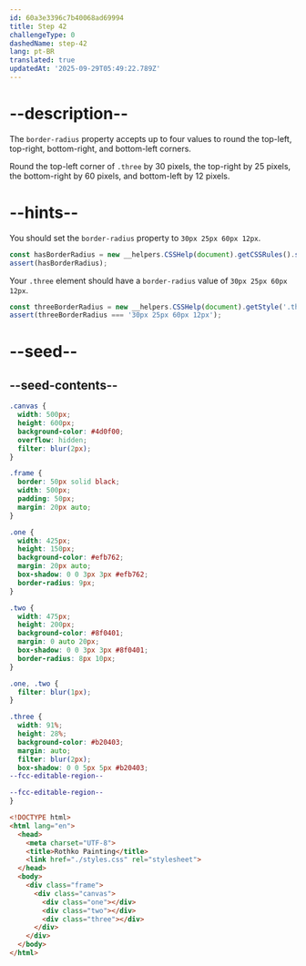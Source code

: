 ```yaml
---
id: 60a3e3396c7b40068ad69994
title: Step 42
challengeType: 0
dashedName: step-42
lang: pt-BR
translated: true
updatedAt: '2025-09-29T05:49:22.789Z'
---
```


# --description--

The `border-radius` property accepts up to four values to round the top-left, top-right, bottom-right, and bottom-left corners.

Round the top-left corner of `.three` by 30 pixels, the top-right by 25 pixels, the bottom-right by 60 pixels, and bottom-left by 12 pixels.

# --hints--

You should set the `border-radius` property to `30px 25px 60px 12px`.

```js
const hasBorderRadius = new __helpers.CSSHelp(document).getCSSRules().some(x => x.style['border-radius'] === '30px 25px 60px 12px');
assert(hasBorderRadius);
```

Your `.three` element should have a `border-radius` value of `30px 25px 60px 12px`.

```js
const threeBorderRadius = new __helpers.CSSHelp(document).getStyle('.three')?.getPropertyValue('border-radius');
assert(threeBorderRadius === '30px 25px 60px 12px');
```

# --seed--

## --seed-contents--

```css
.canvas {
  width: 500px;
  height: 600px;
  background-color: #4d0f00;
  overflow: hidden;
  filter: blur(2px);
}

.frame {
  border: 50px solid black;
  width: 500px;
  padding: 50px;
  margin: 20px auto;
}

.one {
  width: 425px;
  height: 150px;
  background-color: #efb762;
  margin: 20px auto;
  box-shadow: 0 0 3px 3px #efb762;
  border-radius: 9px;
}

.two {
  width: 475px;
  height: 200px;
  background-color: #8f0401;
  margin: 0 auto 20px;
  box-shadow: 0 0 3px 3px #8f0401;
  border-radius: 8px 10px;
}

.one, .two {
  filter: blur(1px);
}

.three {
  width: 91%;
  height: 28%;
  background-color: #b20403;
  margin: auto;
  filter: blur(2px);
  box-shadow: 0 0 5px 5px #b20403;
--fcc-editable-region--

--fcc-editable-region--
}
```

```html
<!DOCTYPE html>
<html lang="en">
  <head>
    <meta charset="UTF-8">
    <title>Rothko Painting</title>
    <link href="./styles.css" rel="stylesheet">
  </head>
  <body>
    <div class="frame">
      <div class="canvas">
        <div class="one"></div>
        <div class="two"></div>
        <div class="three"></div>
      </div>
    </div>
  </body>
</html>
```
